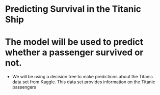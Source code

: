# Predicting Survival in the Titanic Ship
# The model will be used to predict whether a passenger survived or not.
* We will be using a decision tree to make predictions about the Titanic data set from Kaggle. This data set provides information on the Titanic passengers
